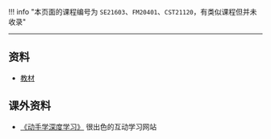!!! info "本页面的课程编号为 `SE21603`、`FM20401`、`CST21120`，有类似课程但并未收录"

---

## 资料

- [教材](https://api.ecylt.top/v1/lanzou_link?url=https://cqu-openlib.lanzout.com/iv94P1wmrbdc&type=down)   

## 课外资料  
- [《动手学深度学习》](https://zh.d2l.ai/) 很出色的互动学习网站